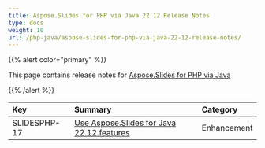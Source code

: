 ```yaml
---
title: Aspose.Slides for PHP via Java 22.12 Release Notes
type: docs
weight: 10
url: /php-java/aspose-slides-for-php-via-java-22-12-release-notes/
---
```


{{% alert color="primary" %}} 

This page contains release notes for [Aspose.Slides for PHP via Java](https://packagist.org/packages/aspose/slides)

{{% /alert %}} 

|**Key**|**Summary**|**Category**|
| :- | :- | :- |
|SLIDESPHP-17|[Use Aspose.Slides for Java 22.12 features](/slides/java/aspose-slides-for-java-22-12-release-notes/)|Enhancement|

